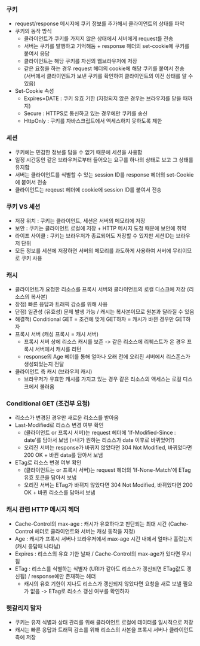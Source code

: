 ### 쿠키
- request/response 메시지에 쿠키 정보를 추가해서 클라이언트의 상태를 파악
- 쿠키의 동작 방식
    - 클라이언트가 쿠키를 가지지 않은 상태에서 서버에게 request를 전송
    - 서버는 쿠키를 발행하고 기억해둠 + response 헤더의 set-cookie에 쿠키를 붙여서 응답
    - 클라이언트는 해당 쿠키를 자신의 웹브라우저에 저장
    - 같은 요청을 하는 경우 request 헤더의 cookie에 해당 쿠키를 붙여서 전송      
    (서버에서 클라이언트가 보낸 쿠키를 확인하여 클라이언트의 이전 상태를 알 수 있음)
- Set-Cookie 속성
    - Expires=DATE : 쿠키 유효 기한 (지정되지 않은 경우는 브라우저를 닫을 때까지)
    - Secure : HTTPS로 통신하고 있는 경우에만 쿠키를 송신
    - HttpOnly : 쿠키를 자바스크립트에서 액세스하지 못하도록 제한

### 세션
- 쿠키에는 민감한 정보를 담을 수 없기 때문에 세션을 사용함
- 일정 시간동안 같은 브라우저로부터 들어오는 요구를 하나의 상태로 보고 그 상태를 유지함
- 서버는 클라이언트를 식별할 수 있는 session ID를 response 헤더의 set-Cookie에 붙여서 전송
- 클라이언트는 reqeust 헤더에 cookie에 session ID를 붙여서 전송

### 쿠키 VS 세션
- 저장 위치 : 쿠키는 클라이언트, 세션은 서버의 메모리에 저장
- 보안 : 쿠키는 클라이언트 로컬에 저장 + HTTP 메시지 도청 때문에 보안에 취약
- 라이프 사이클 : 쿠키는 브라우저가 종료되어도 저장할 수 있지만 세션ID는 브라우저 단위
- 모든 정보를 세션에 저장하면 서버의 메모리를 과도하게 사용하여 서버에 무리이므로 쿠키 사용
    
### 캐시
- 클라이언트가 요청한 리소스를 프록시 서버와 클라이언트의 로컬 디스크에 저장 (리소스의 복사본)
- 장점) 빠른 응답과 트래픽 감소를 위해 사용
- 단점) 일관성 (유효성) 문제 발생 가능 / 캐시는 복사본이므로 원본과 달라질 수 있음
- 해결책) Conditional GET = 조건에 맞게 GET하자 = 캐시가 바뀐 경우만 GET하자
- 프록시 서버 (캐싱 프록시 = 캐시 서버)
    - 프록시 서버 상에 리소스 캐시를 보존 -> 같은 리소스에 리퀘스트가 온 경우 프록시 서버에서 캐시를 리턴
    - response의 Age 헤더를 통해 얼마나 오래 전에 오리진 서버에서 리스폰스가 생성되었는지 전달
- 클라이언트 측 캐시 (브라우저 캐시)
    - 브라우저가 유효한 캐시를 가지고 있는 경우 같은 리소스의 액세스는 로컬 디스크에서 불러옴

### Conditional GET (조건부 요청)
- 리소스가 변경된 경우만 새로운 리소스를 받아옴
- Last-Modified로 리소스 변경 여부 확인
    - (클라이언트 or 프록시 서버)는 request 헤더에 'If-Modified-Since : date'를 담아서 보냄 (=내가 원하는 리소스가 date 이후로 바뀌었어?)
    - 오리진 서버는 response가 바뀌지 않았다면 304 Not Modified, 바뀌었다면 200 OK + 바뀐 data를 담아서 보냄  
- ETag로 리소스 변경 여부 확인
    - (클라이언트는 or 프록시 서버)는 request 헤더의 'If-None-Match'에 ETag 유효 토큰을 담아서 보냄
    - 오리진 서버는 ETag가 바뀌지 않았다면 304 Not Modified, 바뀌었다면 200 OK + 바뀐 리소스를 담아서 보냄

### 캐시 관련 HTTP 메시지 헤더
- Cache-Control의 max-age : 캐시가 유효하다고 판단되는 최대 시간 (Cache-Control 헤더로 클라이언트와 서버는 캐싱 동작을 지정)
- Age : 캐시가 프록시 서버나 브라우저에서 max-age 시간 내에서 얼마나 흘렀는지 (캐시 응답때 나타남)
- Expires : 리소스의 유효 기한 날짜 / Cache-Control의 max-age가 있다면 무시됨
- ETag : 리소스를 식별하는 식별자 (URI가 같아도 리소스가 갱신되면 ETag값도 갱신됨) / response에만 존재하는 헤더
    - 캐시의 유효 기한이 지나도 리소스가 갱신되지 않았다면 요청을 새로 보낼 필요가 없음 -> ETag로 리소스 갱신 여부를 확인하자

### 헷갈리지 말자
- 쿠키는 유저 식별과 상태 관리를 위해 클라이언트 로컬에 데이터를 일시적으로 저장
- 캐시는 빠른 응답과 트래픽 감소를 위해 리소스의 사본을 프록시 서버나 클라이언트 측에 저장
